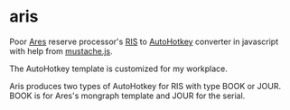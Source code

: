
# aris


Poor [Ares][] reserve processor's [RIS][] to [AutoHotkey][] converter
in javascript with help from [mustache.js][].


The AutoHotkey template is customized for my workplace.


Aris produces two types of AutoHotkey for RIS with type BOOK or JOUR.
BOOK is for Ares's mongraph template and JOUR for the serial.


[Ares]: http://www-sys.com/products/ares/
[AutoHotkey]: http://www.autohotkey
[mustache.js]: https://github.com/janl/mustache.js
[RIS]: http://en.wikipedia.org/wiki/RIS_(file_format)
